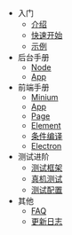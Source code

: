 <!-- docs/_sidebar.md -->

* 入门
  * [介绍](pages/readme.md)
  * [快速开始](pages/JavaScript/quick_start.md)
  * [示例](pages/JavaScript/sample.md)
* 后台手册
  * [Node](pages/JavaScript/api/Minium.md)
  * [App](pages/JavaScript/api/App.md)
* 前端手册
  * [Minium](pages/JavaScript/api/Minium.md)
  * [App](pages/JavaScript/api/App.md)
  * [Page](pages/JavaScript/api/Page.md)
  * [Element](pages/JavaScript/api/Element.md)
  * [条件编译](pages/JavaScript/api/Preprocess.md)
  * [Electron](pages/JavaScript/api/Electron.md)
* 测试进阶
  * [测试框架](pages/JavaScript/framework/framework.md)
  * [真机测试](pages/JavaScript/framework/mobile.md)
  * [测试配置](pages/JavaScript/framework/config.md)
* 其他
  * [FAQ](pages/JavaScript/other/faq.md)
  * [更新日志](pages/JavaScript/other/update_log.md)